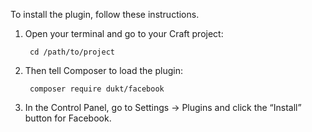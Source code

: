 To install the plugin, follow these instructions.

1. Open your terminal and go to your Craft project:

        cd /path/to/project

2. Then tell Composer to load the plugin:

        composer require dukt/facebook

3. In the Control Panel, go to Settings → Plugins and click the “Install” button for Facebook.